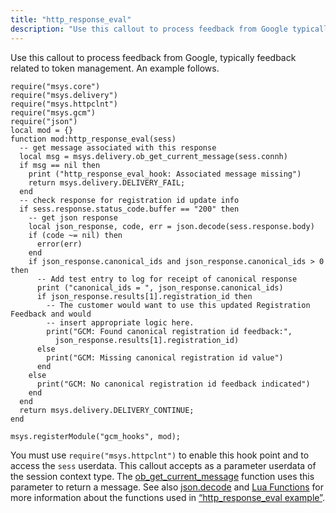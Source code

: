 ```yaml
---
title: "http_response_eval"
description: "Use this callout to process feedback from Google typically feedback related to token management An example follows Example 9 3 http response eval example You must use require msys httpclnt to enable this hook point and to access the sess userdata This callout accepts as a parameter userdata of the..."
---
```


Use this callout to process feedback from Google, typically feedback related to token management. An example follows.

<a name="push.http_response_eval.example"></a> 


```
require("msys.core")
require("msys.delivery")
require("msys.httpclnt")
require("msys.gcm")
require("json")
local mod = {}
function mod:http_response_eval(sess)
  -- get message associated with this response
  local msg = msys.delivery.ob_get_current_message(sess.connh)
  if msg == nil then
    print ("http_response_eval_hook: Associated message missing")
    return msys.delivery.DELIVERY_FAIL;
  end
  -- check response for registration id update info
  if sess.response.status_code.buffer == "200" then
    -- get json response
    local json_response, code, err = json.decode(sess.response.body)
    if (code ~= nil) then
      error(err)
    end
    if json_response.canonical_ids and json_response.canonical_ids > 0 then
      -- Add test entry to log for receipt of canonical response
      print ("canonical_ids = ", json_response.canonical_ids)
      if json_response.results[1].registration_id then
        -- The customer would want to use this updated Registration Feedback and would
        -- insert appropriate logic here.
        print("GCM: Found canonical registration id feedback:",
          json_response.results[1].registration_id)
      else
        print("GCM: Missing canonical registration id value")
      end
    else
      print("GCM: No canonical registration id feedback indicated")
    end
  end
  return msys.delivery.DELIVERY_CONTINUE;
end

msys.registerModule("gcm_hooks", mod);
```

You must use `require("msys.httpclnt")` to enable this hook point and to access the `sess` userdata. This callout accepts as a parameter userdata of the session context type. The [ob_get_current_message](/momentum/3/3-reference/3-reference-lua-ref-msys-delivery-ob-get-current-message) function uses this parameter to return a message. See also [json.decode](/momentum/3/3-reference/3-reference-lua-ref-json-decode) and [Lua Functions](/momentum/3/3-reference/3-reference-lua-summary-table) for more information about the functions used in [“http_response_eval example”](/momentum/3/3-push/push-http-response-eval#push.http_response_eval.example).